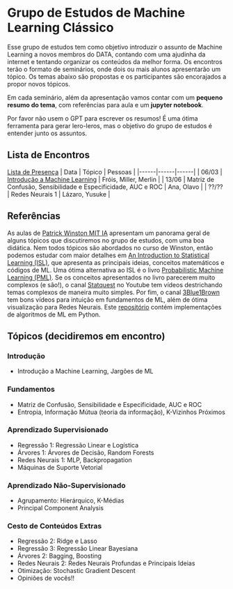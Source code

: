 # Grupo de Estudos de Machine Learning Clássico
Esse grupo de estudos tem como objetivo introduzir o assunto de Machine Learning a novos membros do DATA, 
contando com uma ajudinha da internet e tentando organizar os conteúdos da melhor forma.
Os encontros terão o formato de seminários, onde dois ou mais alunos apresentarão um tópico. Os temas abaixo são propostas e os participantes são encorajados a propor novos tópicos.

Em cada seminário, além da apresentação vamos contar com um **pequeno resumo do tema**, com referências para aula e um **jupyter notebook**. 

Por favor não usem o GPT para escrever os resumos! É uma ótima ferramenta para gerar lero-leros, mas o objetivo do grupo de estudos é entender junto os assuntos.


## Lista de Encontros
[Lista de Presença](https://docs.google.com/spreadsheets/d/1RFlnmhCNK8sZDEaeh0Mpsr8sJ8VKD_Kr6ZAW2Ik_6yw/edit?usp=sharing) 
| Data | Tópico | Pessoas |
|------|------|------|
| 06/03 | [Introdução a Machine Learning](meetings/mlc01/README.md) | Fróis, Miller, Merlin |
| 13/06 | Matriz de Confusão, Sensibilidade e Especificidade, AUC e ROC | Ana, Olavo |
| ??/?? | Redes Neurais 1 | Lázaro, Yusuke |

## Referências
As aulas de [Patrick Winston MIT IA](https://www.youtube.com/watch?v=TjZBTDzGeGg&list=PLUl4u3cNGP63gFHB6xb-kVBiQHYe_4hSi) apresentam um panorama geral de alguns tópicos que discutiremos no grupo de estudos, com uma boa didática. Nem todos tópicos são abordados no curso de Winston, então podemos estudar com maior detalhes em [An Introduction to Statistical Learning (ISL)](https://www.statlearning.com/), que apresenta as principais ideias, conceitos matemáticos e códigos de ML. Uma ótima alternativa ao ISL é o livro [Probabilistic Machine Learning (PML)](https://probml.github.io/pml-book/book1.html). Se os conceitos apresentados no livro parecerem muito complexos (e são!), o canal [Statquest](https://www.youtube.com/@statquest) no Youtube tem vídeos destrichando temas complexos de maneira muito simples. Por fim, o canal [3Blue1Brown](https://www.youtube.com/@3blue1brown) tem bons vídeos para intuição em fundamentos de ML, além de ótima visualização para Redes Neurais. 
Este [repositório](https://github.com/zotroneneis/machine_learning_basics) contém implementações de algoritmos de ML em Python.

## Tópicos (decidiremos em encontro)
### Introdução
- Introdução a Machine Learning, Jargões de ML
### Fundamentos
- Matriz de Confusão, Sensibilidade e Especificidade, AUC e ROC
- Entropia, Informação Mútua (teoria da informação), K-Vizinhos Próximos
### Aprendizado Supervisionado
- Regressão 1: Regressão Linear e Logística
- Árvores 1: Árvores de Decisão, Random Forests
- Redes Neurais 1: MLP, Backpropagation
- Máquinas de Suporte Vetorial
### Aprendizado Não-Supervisionado
- Agrupamento: Hierárquico, K-Médias
- Principal Component Analysis

### Cesto de Conteúdos Extras
- Regressão 2: Ridge e Lasso
- Regressão 3: Regressão Linear Bayesiana
- Árvores 2: Bagging, Boosting
- Redes Neurais 2: Redes Neurais Profundas e Principais Ideias
- Otimização: Stochastic Gradient Descent
- Opiniões de vocês!!



